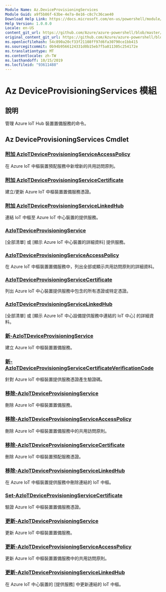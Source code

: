```yaml
---
Module Name: Az.DeviceProvisioningServices
Module Guid: a9f5b86f-63be-4e7a-8e16-c8c7c36cae40
Download Help Link: https://docs.microsoft.com/en-us/powershell/module/az.deviceprovisioningservices
Help Version: 1.0.0.0
Locale: en-US
content_git_url: https://github.com/Azure/azure-powershell/blob/master/src/DeviceProvisioningServices/DeviceProvisioningServices/help/Az.DeviceProvisioningServices.md
original_content_git_url: https://github.com/Azure/azure-powershell/blob/master/src/DeviceProvisioningServices/DeviceProvisioningServices/help/Az.DeviceProvisioningServices.md
ms.openlocfilehash: 54c890a20cf33f21108ff97d6fa30790ce1bb415
ms.sourcegitcommit: 0b94b9566124331d0b15eb7f5a811305c254172e
ms.translationtype: MT
ms.contentlocale: zh-TW
ms.lasthandoff: 10/15/2019
ms.locfileid: "93611488"
---
```

# Az DeviceProvisioningServices 模組
## 說明
管理 Azure IoT Hub 裝置置備服務的命令。

## Az DeviceProvisioningServices Cmdlet
### [附加 AzIoTDeviceProvisioningServiceAccessPolicy](Add-AzIoTDeviceProvisioningServiceAccessPolicy.md)
在 Azure IoT 中樞裝置預配服務中新增新的共用訪問原則。

### [附加 AzIoTDeviceProvisioningServiceCertificate](Add-AzIoTDeviceProvisioningServiceCertificate.md)
建立/更新 Azure IoT 中樞裝置置備服務憑證。

### [附加 AzIoTDeviceProvisioningServiceLinkedHub](Add-AzIoTDeviceProvisioningServiceLinkedHub.md)
連結 IoT 中樞至 Azure IoT 中心裝置的提供服務。

### [AzIoTDeviceProvisioningService](Get-AzIoTDeviceProvisioningService.md)
[全部清單] 或 [顯示 Azure IoT 中心裝置的詳細資料] 提供服務。

### [AzIoTDeviceProvisioningServiceAccessPolicy](Get-AzIoTDeviceProvisioningServiceAccessPolicy.md)
在 Azure IoT 中樞裝置置備服務中，列出全部或顯示共用訪問原則的詳細資料。

### [AzIoTDeviceProvisioningServiceCertificate](Get-AzIoTDeviceProvisioningServiceCertificate.md)
列出 Azure IoT 中心裝置提供服務中包含的所有憑證或特定憑證。

### [AzIoTDeviceProvisioningServiceLinkedHub](Get-AzIoTDeviceProvisioningServiceLinkedHub.md)
[全部清單] 或 [顯示 Azure IoT 中心設備提供服務中連結的 IoT 中心] 的詳細資料。

### [新-AzIoTDeviceProvisioningService](New-AzIoTDeviceProvisioningService.md)
建立 Azure IoT 中樞裝置置備服務。

### [新-AzIoTDeviceProvisioningServiceCertificateVerificationCode](New-AzIoTDeviceProvisioningServiceCertificateVerificationCode.md)
針對 Azure IoT 中樞裝置提供服務憑證產生驗證碼。

### [移除-AzIoTDeviceProvisioningService](Remove-AzIoTDeviceProvisioningService.md)
刪除 Azure IoT 中樞裝置置備服務。

### [移除-AzIoTDeviceProvisioningServiceAccessPolicy](Remove-AzIoTDeviceProvisioningServiceAccessPolicy.md)
刪除 Azure IoT 中樞裝置置備服務中的共用訪問原則。

### [移除-AzIoTDeviceProvisioningServiceCertificate](Remove-AzIoTDeviceProvisioningServiceCertificate.md)
刪除 Azure IoT 中樞裝置預配服務憑證。

### [移除-AzIoTDeviceProvisioningServiceLinkedHub](Remove-AzIoTDeviceProvisioningServiceLinkedHub.md)
在 Azure IoT 中樞裝置提供服務中刪除連結的 IoT 中樞。

### [Set-AzIoTDeviceProvisioningServiceCertificate](Set-AzIoTDeviceProvisioningServiceCertificate.md)
驗證 Azure IoT 中樞裝置置備服務憑證。

### [更新-AzIoTDeviceProvisioningService](Update-AzIoTDeviceProvisioningService.md)
更新 Azure IoT 中樞裝置置備服務。

### [更新-AzIoTDeviceProvisioningServiceAccessPolicy](Update-AzIoTDeviceProvisioningServiceAccessPolicy.md)
更新 Azure IoT 中樞裝置置備服務中的共用訪問原則。

### [更新-AzIoTDeviceProvisioningServiceLinkedHub](Update-AzIoTDeviceProvisioningServiceLinkedHub.md)
在 Azure IoT 中心裝置的 [提供服務] 中更新連結的 IoT 中樞。

